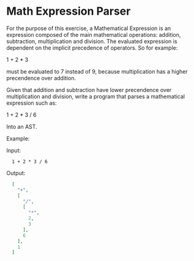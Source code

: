# Math Expression Parser

For the purpose of this exercise,
a Mathematical Expression is an expression composed of
the main mathematical operations: addition, subtraction, multiplication
and division. The evaluated expression is dependent on 
the implicit precedence of operators. So for example:

1 + 2 * 3 

must be evaluated to 7 instead of 9, because multiplication
has a higher precendence over addition.

Given that addition and subtraction have lower precendence over
multiplication and division, write a program that parses
a mathematical expression such as:

1 + 2 * 3 / 6

Into an AST.

Example:

Input:

```text
  1 + 2 * 3 / 6
```

Output:

```json
  [
    "+",
    [
      "/",
      [ 
        "*",
        2,
        3
      ],
      6
    ],
    1
  ]
```